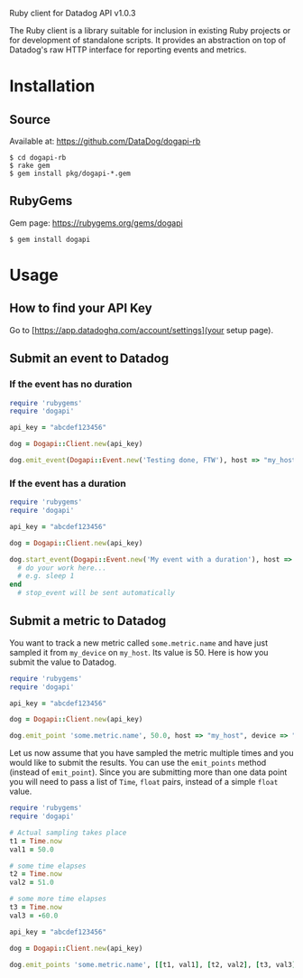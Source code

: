 Ruby client for Datadog API v1.0.3

The Ruby client is a library suitable for inclusion in existing Ruby projects or for development of standalone scripts. It provides an abstraction on top of Datadog's raw HTTP interface for reporting events and metrics.

# Installation

## Source

Available at: https://github.com/DataDog/dogapi-rb

    $ cd dogapi-rb
    $ rake gem
    $ gem install pkg/dogapi-*.gem

## RubyGems

Gem page: https://rubygems.org/gems/dogapi

    $ gem install dogapi

# Usage

## How to find your API Key

Go to [https://app.datadoghq.com/account/settings](your setup page).

## Submit an event to Datadog

### If the event has no duration

```ruby
require 'rubygems'
require 'dogapi'

api_key = "abcdef123456"

dog = Dogapi::Client.new(api_key)

dog.emit_event(Dogapi::Event.new('Testing done, FTW'), host => "my_host")
```

### If the event has a duration

```ruby
require 'rubygems'
require 'dogapi'

api_key = "abcdef123456"

dog = Dogapi::Client.new(api_key)

dog.start_event(Dogapi::Event.new('My event with a duration'), host => "my_host") do
  # do your work here...
  # e.g. sleep 1
end
  # stop_event will be sent automatically
```

## Submit a metric to Datadog

You want to track a new metric called `some.metric.name` and have just sampled it from `my_device` on `my_host`.
Its value is 50. Here is how you submit the value to Datadog.

```ruby
require 'rubygems'
require 'dogapi'

api_key = "abcdef123456"

dog = Dogapi::Client.new(api_key)

dog.emit_point 'some.metric.name', 50.0, host => "my_host", device => "my_device"
```

Let us now assume that you have sampled the metric multiple times and you would like to submit the results.
You can use the `emit_points` method (instead of `emit_point`). Since you are submitting more than one
data point you will need to pass a list of `Time`, `float` pairs, instead of a simple `float` value.

```ruby
require 'rubygems'
require 'dogapi'

# Actual sampling takes place
t1 = Time.now
val1 = 50.0

# some time elapses
t2 = Time.now
val2 = 51.0

# some more time elapses
t3 = Time.now
val3 = -60.0

api_key = "abcdef123456"

dog = Dogapi::Client.new(api_key)

dog.emit_points 'some.metric.name', [[t1, val1], [t2, val2], [t3, val3]], host => "my_host", device => "my_device"
```

